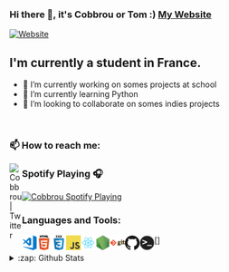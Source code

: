 ### Hi there 👋, it's Cobbrou or Tom :) [My Website][website]

[![Website](https://img.shields.io/website?label=codeSTACKr.com&style=for-the-badge&url=https%3A%2F%2Fcodestackr.com)](https://cobbrou.github.io)

<!--
**Cobbrou/cobbrou** is a ✨ _special_ ✨ repository because its `README.md` (this file) appears on your GitHub profile.

Here are some ideas to get you started:

- 🔭 I’m currently working on somes projects at school
- 🌱 I’m currently learning Python
- 👯 I’m looking to collaborate on somes indies projects
- 🤔 I’m looking for help with ...
- 💬 Ask me about ...
- 📫 How to reach me: ...
- 😄 Pronouns: ...
- ⚡ Fun fact: ...
-->
## I'm currently a student in France.
- 🔭 I’m currently working on somes projects at school
- 🌱 I’m currently learning Python
- 👯 I’m looking to collaborate on somes indies projects
<br>

### 📫 How to reach me: 
[<img align="left" alt="Cobbrou | Twitter" width="22px" src="https://cdn.jsdelivr.net/npm/simple-icons@v3/icons/twitter.svg" />][twitter]


### Spotify Playing 🎧
[<img src="https://now-playing-codestackr.vercel.app/api/spotify-playing" alt="Cobbrou Spotify Playing" width="350" />](https://open.spotify.com/user/jr9y9mgkdpm4t6kxg0rxr4yb0)

### Languages and Tools:

[<img align="left" alt="Visual Studio Code" width="26px" src="https://raw.githubusercontent.com/github/explore/80688e429a7d4ef2fca1e82350fe8e3517d3494d/topics/visual-studio-code/visual-studio-code.png" />]
<img align="left" alt="HTML5" width="26px" src="https://raw.githubusercontent.com/github/explore/80688e429a7d4ef2fca1e82350fe8e3517d3494d/topics/html/html.png" />
<img align="left" alt="CSS3" width="26px" src="https://raw.githubusercontent.com/github/explore/80688e429a7d4ef2fca1e82350fe8e3517d3494d/topics/css/css.png" />
<img align="left" alt="JavaScript" width="26px" src="https://raw.githubusercontent.com/github/explore/80688e429a7d4ef2fca1e82350fe8e3517d3494d/topics/javascript/javascript.png" />
<img align="left" alt="React" width="26px" src="https://raw.githubusercontent.com/github/explore/80688e429a7d4ef2fca1e82350fe8e3517d3494d/topics/react/react.png" />
<img align="left" alt="Node.js" width="26px" src="https://raw.githubusercontent.com/github/explore/80688e429a7d4ef2fca1e82350fe8e3517d3494d/topics/nodejs/nodejs.png" />
<img align="left" alt="Git" width="26px" src="https://raw.githubusercontent.com/github/explore/80688e429a7d4ef2fca1e82350fe8e3517d3494d/topics/git/git.png" />
<img align="left" alt="GitHub" width="26px" src="https://raw.githubusercontent.com/github/explore/78df643247d429f6cc873026c0622819ad797942/topics/github/github.png" />
<img align="left" alt="Terminal" width="26px" src="https://raw.githubusercontent.com/github/explore/80688e429a7d4ef2fca1e82350fe8e3517d3494d/topics/terminal/terminal.png" />


<details>
  <summary>:zap: Github Stats</summary>

  <img align="left" alt="Cobbrou's Github Stats" src="https://github-readme-stats.codestackr.vercel.app/api?username=Cobbrou&show_icons=true&hide_border=true" />

</details>

[website]: https://cobbrou.github.io
[twitter]: https://twitter.com/cobbrou
[youtube]: https://youtube.com/cobbrou